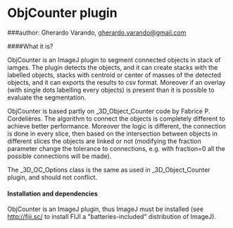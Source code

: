 
# ObjCounter plugin

###author: Gherardo Varando, gherardo.varando@gmail.com

####What it is?

ObjCounter is an ImageJ plugin to segment connected objects in stack of iamges. The plugin detects the objects, and it can create stacks with the labelled objects, stacks with centroid or center of masses of the detected objects, and it can exports the results to csv format. Moreover if an overlay (with single dots labelling every objects) is present than it is possible to evaluate the segmentation.

ObjCounter is based partly on _3D_Object_Counter code by Fabrice P. Cordelières.
The algorithm to connect the objects is completely different to achieve better performance.
Moreover the logic is different, the connection is done in every slice, then based on the intersection between objects in 
different slices the objects are linked or not (modifying the fraction parameter change the tolerance to connections, e.g. with fraction=0 all the possible connections will be made).

The _3D_OC_Options class is the same as used in _3D_Object_Counter plugin, and should not conflict.


#### Installation and dependencies

ObjCounter is an ImageJ plugin, thus ImageJ must be installed (see http://fiji.sc/ to install FIJI a "batteries-included" distribution of ImageJ).

